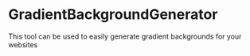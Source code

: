 # GradientBackgroundGenerator
This tool can be used to easily generate gradient backgrounds for your websites
